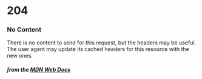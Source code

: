 # 204
### No Content

There is no content to send for this request, but the headers may be useful. The user agent may update its cached headers for this resource with the new ones. 

#### *from the [MDN Web Docs](https://developer.mozilla.org/en-US/docs/Web/HTTP/Status)* 